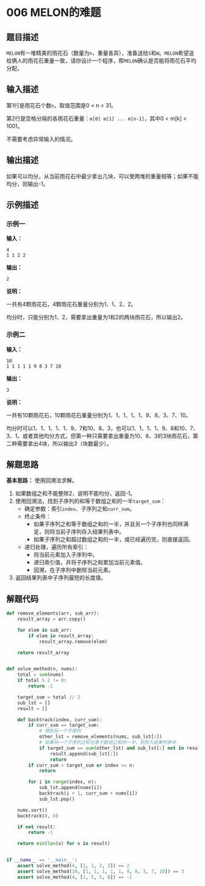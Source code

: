 # 006 MELON的难题

## 题目描述

`MELON`有一堆精美的雨花石（数量为`n`，重量各异），准备送给`S`和`W`。`MELON`希望送给俩人的雨花石重量一致，请你设计一个程序，帮`MELON`确认是否能将雨花石平均分配。

## 输入描述

第1行是雨花石个数`n`，取值范围是0 < n < 31。

第2行是空格分隔的各雨花石重量：`m[0] m[1] ... m[n-1]`，其中0 < m[k] < 1001。

不需要考虑异常输入的情况。

## 输出描述

如果可以均分，从当前雨花石中最少拿出几块，可以使两堆的重量相等；如果不能均分，则输出-1。

## 示例描述

### 示例一

**输入：**
```text
4
1 1 2 2
```

**输出：**
```text
2
```

**说明：**  

一共有4颗雨花石，4颗雨花石重量分别为1、1、2、2。

均分时，只能分别为1、2，需要拿出重量为1和2的两块雨花石，所以输出2。

### 示例二

**输入：**
```text
10
1 1 1 1 1 9 8 3 7 10
```

**输出：**
```text
3
```

**说明：**  

一共有10颗雨花石，10颗雨花石重量分别为1、1、1、1、1、9、8、3、7、10。

均分时可以1、1、1、1、1、9、7和10、8、3，也可以1、1、1、1、9、8和10、7、3、1，或者其他均分方式，但第一种只需要拿出重量为10、8、3的3块雨花石，第二种需要拿出4块，所以输出3（块数最少）。

## 解题思路

**基本思路：** 使用回溯法求解。

1. 如果数组之和不能整除2，说明不能均分，返回-1。
2. 使用回溯法，找到子序列的和等于数组之和的一半`target_sum`：
    - 确定参数：索引`index`、子序列之和`curr_sum`。
    - 终止条件：
        - 如果子序列之和等于数组之和的一半，并且另一个子序列也同样满足，则将当前子序列存入结果列表中。
        - 如果子序列之和超过数组之和的一半，或已经遍历完，则直接返回。
    - 递归处理，遍历所有索引：
        - 将当前元素加入子序列中。
        - 递归索引值，并将子序列之和累加当前元素值。
        - 回溯，在子序列中删除当前元素。
3. 返回结果列表中子序列最短的长度值。

## 解题代码

```python
def remove_elements(arr, sub_arr):
    result_array = arr.copy()

    for elem in sub_arr:
        if elem in result_array:
            result_array.remove(elem)

    return result_array


def solve_method(n, nums):
    total = sum(nums)
    if total % 2 != 0:
        return -1

    target_sum = total // 2
    sub_lst = []
    result = []

    def backtrack(index, curr_sum):
        if curr_sum == target_sum:
            # 得到另一个子序列
            other_lst = remove_elements(nums, sub_lst[:])
            # 如果另一个子序列之和也等于数组之和的一半，则存入结果列表中
            if target_sum == sum(other_lst) and sub_lst[:] not in result:
                result.append(sub_lst[:])
                return
        if curr_sum > target_sum or index >= n:
            return

        for i in range(index, n):
            sub_lst.append(nums[i])
            backtrack(i + 1, curr_sum + nums[i])
            sub_lst.pop()

    nums.sort()
    backtrack(0, 0)

    if not result:
        return -1

    return min(len(x) for x in result)


if __name__ == '__main__':
    assert solve_method(4, [1, 1, 2, 2]) == 2
    assert solve_method(10, [1, 1, 1, 1, 1, 9, 8, 3, 7, 10]) == 3
    assert solve_method(4, [1, 5, 5, 8]) == -1
```